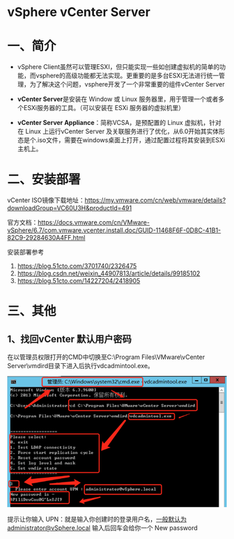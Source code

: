# vSphere vCenter Server



# 一、简介

- vSphere Client虽然可以管理ESXI，但只能实现一些如创建虚拟机的简单的功能，而vsphere的高级功能都无法实现。更重要的是多台ESXI无法进行统一管理，为了解决这个问题，vsphere开发了一个非常重要的组件vCenter Server

- **vCenter Server**是安装在 Window 或 Linux 服务器里，用于管理一个或者多个ESXi服务器的工具。（可以安装在 ESXi 服务器的虚拟机里）

- **vCenter Server Appliance**：简称VCSA，是预配置的 Linux 虚拟机，针对在 Linux 上运行vCenter Server 及关联服务进行了优化，从6.0开始其实体形态是个.iso文件，需要在windows桌面上打开，通过配置过程将其安装到ESXi主机上。



# 二、安装部署

vCenter ISO镜像下载地址：https://my.vmware.com/cn/web/vmware/details?downloadGroup=VC60U3H&productId=491

官方文档：https://docs.vmware.com/cn/VMware-vSphere/6.7/com.vmware.vcenter.install.doc/GUID-11468F6F-0D8C-41B1-82C9-29284630A4FF.html



安装部署参考

1. https://blog.51cto.com/3701740/2326475
2. https://blog.csdn.net/weixin_44907813/article/details/99185102
3. https://blog.51cto.com/14227204/2418905

# 三、其他

## 1、找回vCenter 默认用户密码

在以管理员权限打开的CMD中切换至C:\Program Files\VMware\vCenter Server\vmdird目录下进入后执行vdcadmintool.exe。

![](../assets/vsphere-vcenter-1.png)

提示让你输入 UPN：就是输入你创建时的登录用户名，一般默认为administrator@vSphere.local
输入后回车会给你一个 New password 
